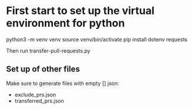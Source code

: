 # First start to set up the virtual environment for python

python3 -m venv venv
source venv/bin/activate
pip install dotenv requests

Then run transfer-pull-requests.py

## Set up of other files
Make sure to generate files with empty [] json:
- exclude_prs.json
- transferred_prs.json